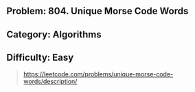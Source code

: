

## Problem: 804. Unique Morse Code Words
## Category: Algorithms
## Difficulty: Easy


> https://leetcode.com/problems/unique-morse-code-words/description/